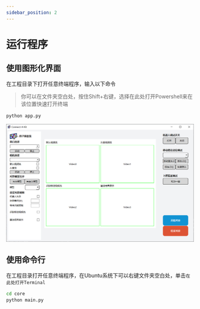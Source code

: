 ```yaml
---
sidebar_position: 2
---
```


# 运行程序

## 使用图形化界面

在工程目录下打开任意终端程序，输入以下命令

> 你可以在文件夹空白处，按住Shift+右键，选择在此处打开Powershell来在该位置快速打开终端

```bash
python app.py
```

![](attachment/2023-07-07-15-46-24.png)

## 使用命令行

在工程目录打开任意终端程序，在Ubuntu系统下可以右键文件夹空白处，单击`在此处打开Terminal`

```bash
cd core
python main.py
```
